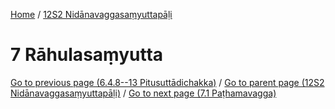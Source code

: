 
[Home](/) / [12S2 Nidānavaggasaṃyuttapāḷi](../12S2.md)

# 7 Rāhulasaṃyutta


[Go to previous page (6.4.8--13 Pitusuttādichakka)](6/6.4/6.4.8--13.md) / [Go to parent page (12S2 Nidānavaggasaṃyuttapāḷi)](0.md) / [Go to next page (7.1 Paṭhamavagga)](7/7.1.md)


